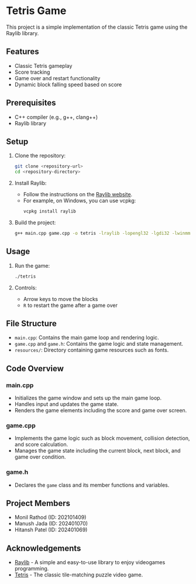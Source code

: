 # Tetris Game

This project is a simple implementation of the classic Tetris game using the Raylib library.

## Features

- Classic Tetris gameplay
- Score tracking
- Game over and restart functionality
- Dynamic block falling speed based on score

## Prerequisites

- C++ compiler (e.g., g++, clang++)
- Raylib library

## Setup

1. Clone the repository:
    ```sh
    git clone <repository-url>
    cd <repository-directory>
    ```

2. Install Raylib:
    - Follow the instructions on the [Raylib website](https://www.raylib.com/).
    - For example, on Windows, you can use vcpkg:
        ```sh
        vcpkg install raylib
        ```

3. Build the project:
    ```sh
    g++ main.cpp game.cpp -o tetris -lraylib -lopengl32 -lgdi32 -lwinmm
    ```

## Usage

1. Run the game:
    ```sh
    ./tetris
    ```

2. Controls:
    - Arrow keys to move the blocks
    - `R` to restart the game after a game over

## File Structure

- `main.cpp`: Contains the main game loop and rendering logic.
- `game.cpp` and `game.h`: Contains the game logic and state management.
- `resources/`: Directory containing game resources such as fonts.

## Code Overview

### main.cpp

- Initializes the game window and sets up the main game loop.
- Handles input and updates the game state.
- Renders the game elements including the score and game over screen.

### game.cpp

- Implements the game logic such as block movement, collision detection, and score calculation.
- Manages the game state including the current block, next block, and game over condition.

### game.h

- Declares the `game` class and its member functions and variables.

## Project Members

- Monil Rathod (ID: 202101409)
- Manush Jada  (ID: 202401070)
- Hitansh Patel (ID: 202401069)

## Acknowledgements

- [Raylib](https://www.raylib.com/) - A simple and easy-to-use library to enjoy videogames programming.
- [Tetris](https://en.wikipedia.org/wiki/Tetris) - The classic tile-matching puzzle video game.
